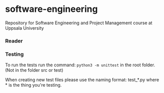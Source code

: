 # software-engineering
Repository for Software Engineering and Project Management course at Uppsala University

### Reader


### Testing
To run the tests run the command:
`python3 -m unittest` in the root folder. (Not in the folder src or test)

When creating new test files please use the naming format: test_*.py where * is the thing you're testing.
